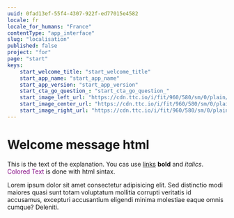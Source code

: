 ```yaml
---
uuid: 0fad13ef-55f4-4307-922f-ed77015e4582
locale: fr
locale_for_humans: "France"
contentType: "app_interface"
slug: "localisation"
published: false
project: "for"
page: "start"
keys:
    start_welcome_title: "start_welcome_title"
    start_app_name: "start_app_name"
    start_app_version: "start_app_version"
    start_cta_go_question_: "start_cta_go_question_"
    start_image_left_url: "https://cdn.ttc.io/i/fit/960/580/sm/0/plain/fake-or-real-news-edition/1.jpg"
    start_image_center_url: "https://cdn.ttc.io/i/fit/960/580/sm/0/plain/fake-or-real-news-edition/2.jpg"
    start_image_right_url: "https://cdn.ttc.io/i/fit/960/580/sm/0/plain/fake-or-real-news-edition/3.jpg"
---
```

# Welcome message html

This is the text of the explanation. You cas use [links](http://www.google.com) **bold** and *italics*. <span style="color: purple;">Colored Text</span> is done with html sintax.

Lorem ipsum dolor sit amet consectetur adipisicing elit. Sed distinctio modi maiores quasi sunt totam voluptatum mollitia corrupti veritatis id accusamus, excepturi accusantium eligendi minima molestiae eaque omnis cumque? Deleniti.
